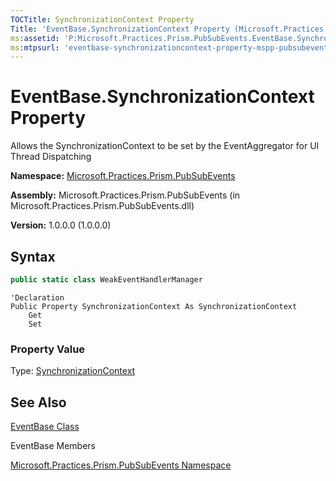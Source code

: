 ```yaml
---
TOCTitle: SynchronizationContext Property
Title: 'EventBase.SynchronizationContext Property (Microsoft.Practices.Prism.PubSubEvents)'
ms:assetid: 'P:Microsoft.Practices.Prism.PubSubEvents.EventBase.SynchronizationContext'
ms:mtpsurl: 'eventbase-synchronizationcontext-property-mspp-pubsubevents.md'
---
```



# EventBase.SynchronizationContext Property

Allows the SynchronizationContext to be set by the EventAggregator for UI Thread Dispatching

**Namespace:** [Microsoft.Practices.Prism.PubSubEvents](/patterns-practices/reference/mspp-pubsubevents-namespace)

**Assembly:** Microsoft.Practices.Prism.PubSubEvents (in Microsoft.Practices.Prism.PubSubEvents.dll) 

**Version:** 1.0.0.0 (1.0.0.0)

## Syntax

```C#
public static class WeakEventHandlerManager
```

```VB
'Declaration
Public Property SynchronizationContext As SynchronizationContext
	Get
	Set
```

### Property Value

Type: [SynchronizationContext](http://msdn.microsoft.com/en-us/library/wx31754f)

## See Also

[EventBase Class](/patterns-practices/reference/eventbase-class-mspp-pubsubevents)

EventBase Members

[Microsoft.Practices.Prism.PubSubEvents Namespace](/patterns-practices/reference/mspp-pubsubevents-namespace)
